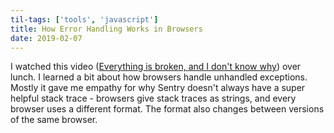 ```yaml
---
til-tags: ['tools', 'javascript']
title: How Error Handling Works in Browsers
date: 2019-02-07
---
```


I watched this video ([Everything is broken, and I don't know why](https://www.youtube.com/watch?v=e4eE5VeO1_o)) over lunch. I learned a bit about how browsers handle unhandled exceptions. Mostly it gave me empathy for why Sentry doesn't always have a super helpful stack trace - browsers give stack traces as strings, and every browser uses a different format. The format also changes between versions of the same browser.